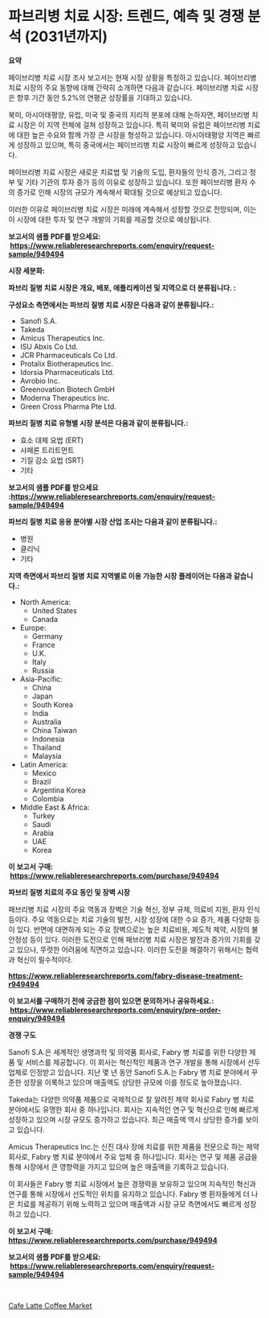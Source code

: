 <p><h1>파브리병 치료 시장: 트렌드, 예측 및 경쟁 분석 (2031년까지)</h1></p><p><strong>요약</strong></p>
<p><p>페이브리병 치료 시장 조사 보고서는 현재 시장 상황을 특정하고 있습니다. 페이브리병 치료 시장의 주요 동향에 대해 간략히 소개하면 다음과 같습니다. 페이브리병 치료 시장은 향후 기간 동안 5.2%의 연평균 성장률을 기대하고 있습니다.</p><p>북미, 아시아태평양, 유럽, 미국 및 중국의 지리적 분포에 대해 논하자면, 페이브리병 치료 시장은 이 지역 전체에 걸쳐 성장하고 있습니다. 특히 북미와 유럽은 페이브리병 치료에 대한 높은 수요와 함께 가장 큰 시장을 형성하고 있습니다. 아시아태평양 지역은 빠르게 성장하고 있으며, 특히 중국에서는 페이브리병 치료 시장이 빠르게 성장하고 있습니다.</p><p>페이브리병 치료 시장은 새로운 치료법 및 기술의 도입, 환자들의 인식 증가, 그리고 정부 및 기타 기관의 투자 증가 등의 이유로 성장하고 있습니다. 또한 페이브리병 환자 수의 증가로 인해 시장의 규모가 계속해서 확대될 것으로 예상되고 있습니다.</p><p>이러한 이유로 페이브리병 치료 시장은 미래에 계속해서 성장할 것으로 전망되며, 이는 이 시장에 대한 투자 및 연구 개발의 기회를 제공할 것으로 예상됩니다.</p></p>
<p><strong>보고서의 샘플 PDF를 받으세요: &nbsp;<a href="https://www.reliableresearchreports.com/enquiry/request-sample/949494">https://www.reliableresearchreports.com/enquiry/request-sample/949494</a></strong></p>
<p><strong>시장 세분화:</strong></p>
<p><strong> 파브리 질병 치료 시장은 개요, 배포, 애플리케이션 및 지역으로 더 분류됩니다. :</strong></p>
<p><strong>구성요소 측면에서는 파브리 질병 치료 시장은 다음과 같이 분류됩니다.:</strong></p>
<p><ul><li>Sanofi S.A.</li><li>Takeda</li><li>Amicus Therapeutics Inc.</li><li>ISU Abxis Co Ltd.</li><li>JCR Pharmaceuticals Co Ltd.</li><li>Protalix Biotherapeutics Inc.</li><li>Idorsia Pharmaceuticals Ltd.</li><li>Avrobio Inc.</li><li>Greenovation Biotech GmbH</li><li>Moderna Therapeutics Inc.</li><li>Green Cross Pharma Pte Ltd.</li></ul></p>
<p><strong> 파브리 질병 치료 유형별 시장 분석은 다음과 같이 분류됩니다.:</strong></p>
<p><ul><li>효소 대체 요법 (ERT)</li><li>샤페론 트리트먼트</li><li>기질 감소 요법 (SRT)</li><li>기타</li></ul></p>
<p><strong>보고서의 샘플 PDF를 받으세요 :<a href="https://www.reliableresearchreports.com/enquiry/request-sample/949494">https://www.reliableresearchreports.com/enquiry/request-sample/949494</a></strong></p>
<p><strong> 파브리 질병 치료 응용 분야별 시장 산업 조사는 다음과 같이 분류됩니다.:</strong></p>
<p><ul><li>병원</li><li>클리닉</li><li>기타</li></ul></p>
<p><strong>지역 측면에서 파브리 질병 치료 지역별로 이용 가능한 시장 플레이어는 다음과 같습니다.:</strong></p>
<p><ul>
    <li>
        North America:
        <ul>
            <li>United States</li>
            <li>Canada</li>
        </ul>
    </li>
    <li>
        Europe:
        <ul>
            <li>Germany</li>
            <li>France</li>
            <li>U.K.</li>
            <li>Italy</li>
            <li>Russia</li>
        </ul>
    </li>
    <li>
        Asia-Pacific:
        <ul>
            <li>China</li>
            <li>Japan</li>
            <li>South Korea</li>
            <li>India</li>
            <li>Australia</li>
            <li>China Taiwan</li>
            <li>Indonesia</li>
            <li>Thailand</li>
            <li>Malaysia</li>
        </ul>
    </li>
    <li>
        Latin America:
        <ul>
            <li>Mexico</li>
            <li>Brazil</li>
            <li>Argentina Korea</li>
            <li>Colombia</li>
        </ul>
    </li>
    <li>
        Middle East & Africa:
        <ul>
            <li>Turkey</li>
            <li>Saudi</li>
            <li>Arabia</li>
            <li>UAE</li>
            <li>Korea</li>
        </ul>
    </li>
    </ul></p>
<p><strong>이 보고서 구매: &nbsp;<a href="https://www.reliableresearchreports.com/purchase/949494">https://www.reliableresearchreports.com/purchase/949494</a></strong></p>
<p><strong>파브리 질병 치료의 주요 동인 및 장벽 시장</strong></p>
<p><p>패브리병 치료 시장의 주요 역동과 장벽은 기술 혁신, 정부 규제, 의료비 지원, 환자 인식 등이다. 주요 역동으로는 치료 기술의 발전, 시장 성장에 대한 수요 증가, 제품 다양화 등이 있다. 반면에 대면하게 되는 주요 장벽으로는 높은 치료비용, 제도적 제약, 시장의 불안정성 등이 있다. 이러한 도전으로 인해 패브리병 치료 시장은 발전과 증가의 기회를 갖고 있으나, 뚜렷한 어려움에 직면하고 있습니다. 이러한 도전을 해결하기 위해서는 협력과 혁신이 필수적이다.</p></p>
<p><strong><a href="https://www.reliableresearchreports.com/fabry-disease-treatment-r949494">https://www.reliableresearchreports.com/fabry-disease-treatment-r949494</a></strong></p>
<p><strong>이 보고서를 구매하기 전에 궁금한 점이 있으면 문의하거나 공유하세요.: &nbsp;<a href="https://www.reliableresearchreports.com/enquiry/pre-order-enquiry/949494">https://www.reliableresearchreports.com/enquiry/pre-order-enquiry/949494</a></strong></p>
<p><strong>경쟁 구도</strong></p>
<p><p>Sanofi S.A.은 세계적인 생명과학 및 의약품 회사로, Fabry 병 치료를 위한 다양한 제품 및 서비스를 제공합니다. 이 회사는 혁신적인 제품과 연구 개발을 통해 시장에서 선두 업체로 인정받고 있습니다. 지난 몇 년 동안 Sanofi S.A.는 Fabry 병 치료 분야에서 꾸준한 성장을 이룩하고 있으며 매출액도 상당한 규모에 이를 정도로 높아졌습니다.</p><p>Takeda는 다양한 의약품 제품으로 국제적으로 잘 알려진 제약 회사로 Fabry 병 치료 분야에서도 유명한 회사 중 하나입니다. 회사는 지속적인 연구 및 혁신으로 인해 빠르게 성장하고 있으며 시장 규모도 증가하고 있습니다. 최근 매출액 역시 상당한 증가를 보이고 있습니다.</p><p>Amicus Therapeutics Inc.는 신진 대사 장애 치료를 위한 제품을 전문으로 하는 제약 회사로, Fabry 병 치료 분야에서 주요 업체 중 하나입니다. 회사는 연구 및 제품 공급을 통해 시장에서 큰 영향력을 가지고 있으며 높은 매출액을 기록하고 있습니다.</p><p>이 회사들은 Fabry 병 치료 시장에서 높은 경쟁력을 보유하고 있으며 지속적인 혁신과 연구를 통해 시장에서 선도적인 위치를 유지하고 있습니다. Fabry 병 환자들에게 더 나은 치료를 제공하기 위해 노력하고 있으며 매출액과 시장 규모 측면에서도 빠르게 성장하고 있습니다.</p></p>
<p><strong>이 보고서 구매: &nbsp; <a href="https://www.reliableresearchreports.com/purchase/949494">https://www.reliableresearchreports.com/purchase/949494</a></strong></p>
<p><strong>보고서의 샘플 PDF를 받으세요: &nbsp;<a href="https://www.reliableresearchreports.com/enquiry/request-sample/949494">https://www.reliableresearchreports.com/enquiry/request-sample/949494</a></strong><strong></strong></p>
<p>&nbsp;</p>
<p><p><a href="https://changeable-paste-463.notion.site/Cafe-Latte-Coffee-Market-Size-Market-Outlook-and-Market-Forecast-2024-to-2031-98683e85b8f943f39a0b6ea95a285046">Cafe Latte Coffee Market</a></p></p>